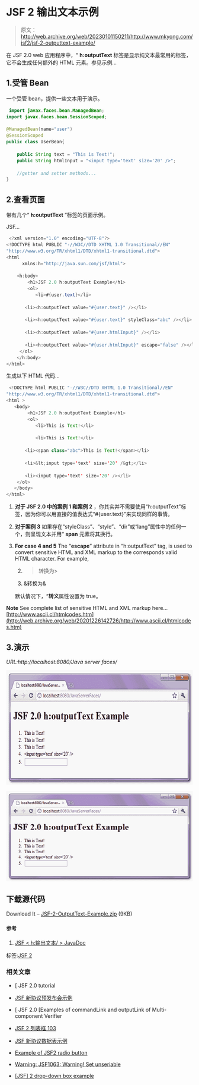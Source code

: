 # JSF 2 输出文本示例

> 原文：<http://web.archive.org/web/20230101150211/http://www.mkyong.com/jsf2/jsf-2-outputtext-example/>

在 JSF 2.0 web 应用程序中，“ **h:outputText** 标签是显示纯文本最常用的标签，它不会生成任何额外的 HTML 元素。参见示例…

## 1.受管 Bean

一个受管 bean，提供一些文本用于演示。

```java
 import javax.faces.bean.ManagedBean;
import javax.faces.bean.SessionScoped;

@ManagedBean(name="user")
@SessionScoped
public class UserBean{

	public String text = "This is Text!";
	public String htmlInput = "<input type='text' size='20' />";

	//getter and setter methods...
} 
```

## 2.查看页面

带有几个“ **h:outputText** ”标签的页面示例。

JSF…

```java
 <?xml version="1.0" encoding="UTF-8"?>
<!DOCTYPE html PUBLIC "-//W3C//DTD XHTML 1.0 Transitional//EN" 
"http://www.w3.org/TR/xhtml1/DTD/xhtml1-transitional.dtd">
<html    
      xmlns:h="http://java.sun.com/jsf/html">

    <h:body>
    	<h1>JSF 2.0 h:outputText Example</h1>
    	<ol>
    	   <li>#{user.text}</li>

 	   <li><h:outputText value="#{user.text}" /></li>

	   <li><h:outputText value="#{user.text}" styleClass="abc" /></li>

	   <li><h:outputText value="#{user.htmlInput}" /></li>

	   <li><h:outputText value="#{user.htmlInput}" escape="false" /></li>
	 </ol>
    </h:body>
</html> 
```

生成以下 HTML 代码…

```java
 <!DOCTYPE html PUBLIC "-//W3C//DTD XHTML 1.0 Transitional//EN" 
"http://www.w3.org/TR/xhtml1/DTD/xhtml1-transitional.dtd"> 
<html >
   <body> 
    	<h1>JSF 2.0 h:outputText Example</h1> 
    	<ol> 
    	   <li>This is Text!</li> 

           <li>This is Text!</li> 

	   <li><span class="abc">This is Text!</span></li> 

	   <li>&lt;input type='text' size='20' /&gt;</li> 

	   <li><input type='text' size='20' /></li> 
	</ol>
   </body> 
</html> 
```

1.  **对于 JSF 2.0 中的案例 1 和案例 2**
    ，你其实并不需要使用“h:outputText”标签，因为你可以用直接的值表达式“#{user.text}”来实现同样的事情。
2.  **对于案例 3**
    如果存在“styleClass”、“style”、“dir”或“lang”属性中的任何一个，则呈现文本并用“ **span** 元素将其换行。
3.  **For case 4 and 5**
    The “**escape**” attribute in “h:outputText” tag, is used to convert sensitive HTML and XML markup to the corresponds valid HTML character.
    For example,

    2.  >转换为>
    3.  &转换为&

    默认情况下，“**转义**属性设置为 true。

**Note**
See complete list of sensitive HTML and XML markup here…
[http://www.ascii.cl/htmlcodes.htm](http://web.archive.org/web/20201226142726/http://www.ascii.cl/htmlcodes.htm)

## 3.演示

*URL:http://localhost:8080/Java server faces/*

<noscript><img src="img/58a0ce55de3afb38fd2134761b913d5a.png" alt="jsf2-outputtext-example" title="jsf2-outputtext-example" width="640" height="308" data-original-src="http://web.archive.org/web/20201226142726im_/http://www.mkyong.com/wp-content/uploads/2010/09/jsf2-outputtext-example.png"/></noscript>

![jsf2-outputtext-example](img/413d8b6707570bd730af84dbf6c7ea11.png "jsf2-outputtext-example")

## 下载源代码

Download It – [JSF-2-OutputText-Example.zip](http://web.archive.org/web/20201226142726/http://www.mkyong.com/wp-content/uploads/2010/09/JSF-2-OutputText-Example.zip) (9KB)

#### 参考

1.  [JSF < h:输出文本/ > JavaDoc](http://web.archive.org/web/20201226142726/https://javaserverfaces.dev.java.net/nonav/docs/2.0/pdldocs/facelets/h/outputText.html)

标签:[JSF 2](http://web.archive.org/web/20201226142726/https://mkyong.com/tag/jsf2/)<input type="hidden" id="mkyong-current-postId" value="7175">

### 相关文章

*   [ JSF 2.0 tutorial
*   [JSF 新协议预发布会示例](/web/20201226142726/https://mkyong.com/jsf2/jsf-2-prerenderviewevent-example/)
*   [ JSF 2.0 [Examples of commandLink and outputLink of Multi-component Verifier

*   [JSF 2 列表框 103](/web/20201226142726/https://mkyong.com/jsf2/jsf-2-listbox-example/)
*   [JSF 新协议数据表示例](/web/20201226142726/https://mkyong.com/jsf2/jsf-2-datatable-example/)
*   [Example of JSF2 radio button](/web/20201226142726/https://mkyong.com/jsf2/jsf-2-radio-buttons-example/)
*   [Warning: JSF1063: Warning! Set unseriable](/web/20201226142726/https://mkyong.com/jsf2/warning-jsf1063-warning-setting-non-serializable-attribute-value-into-httpsession/)
*   [[JSF] 2 drop-down box example](/web/20201226142726/https://mkyong.com/jsf2/jsf-2-dropdown-box-example/)